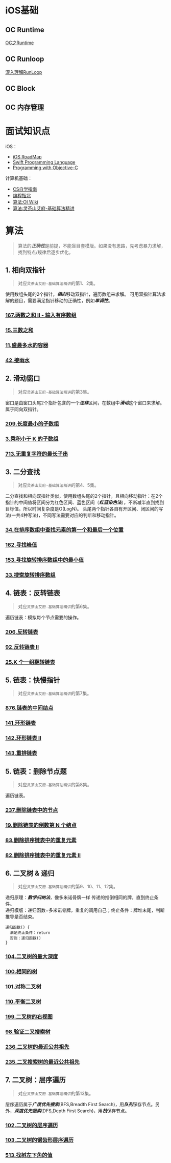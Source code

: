 # iOS基础
## OC Runtime
[OC之Runtime](https://juejin.cn/post/6914203330277769230)
## OC Runloop
[深入理解RunLoop](https://blog.ibireme.com/2015/05/18/runloop/)
## OC Block

## OC 内存管理

# 面试知识点
iOS：
- [iOS RoadMap](https://roadmap.isylar.com/)
- [Swift Programming Language](https://docs.swift.org/swift-book/documentation/the-swift-programming-language)
- [Programming with Objective-C](https://developer.apple.com/library/archive/documentation/Cocoa/Conceptual/ProgrammingWithObjectiveC/Introduction/Introduction.html#//apple_ref/doc/uid/TP40011210-CH1-SW1)

计算机基础：
- [CS自学指南](https://csdiy.wiki/)
- [编程指北](https://csguide.cn/)
- [算法:OI Wiki](https://oi-wiki.org/basic/)
- [算法:灵茶山艾府-基础算法精讲](https://space.bilibili.com/206214/channel/collectiondetail?sid=842776&ctype=0)

# 算法
> 算法的***正确性***是前提，不能盲目套模版。如果没有思路，先考虑暴力求解，找到特点/规律后逐步优化。

## 1. 相向双指针
> 对应`灵茶山艾府-基础算法精讲`的第1、2集。

使用数组头尾的2个指针，***相向***移动双指针，遍历数组来求解。
可用双指针算法求解的题目，需要满足指针移动的正确性，例如***单调性***。
### [167.两数之和 II - 输入有序数组](https://leetcode.cn/problems/two-sum-ii-input-array-is-sorted/solution/san-shu-zhi-he-bu-hui-xie-xiang-xiang-sh-6wbq/)
### [15.三数之和](https://leetcode.cn/problems/3sum/solution/shuang-zhi-zhen-xiang-bu-ming-bai-yi-ge-pno55/)
### [11.盛最多水的容器](https://leetcode.cn/problems/container-with-most-water/solution/by-endlesscheng-f0xz/)
### [42.接雨水](https://leetcode.cn/problems/trapping-rain-water/solution/zuo-liao-nbian-huan-bu-hui-yi-ge-shi-pin-ukwm/)

## 2. 滑动窗口
> 对应`灵茶山艾府-基础算法精讲`的第3集。

窗口是由窗口头尾2个指针包含的一个***连续***区间，在数组中***滑动***这个窗口来求解。属于同向双指针。
### [209.长度最小的子数组](https://leetcode.cn/problems/minimum-size-subarray-sum/solution/biao-ti-xia-biao-zong-suan-cuo-qing-kan-k81nh/)
### [3.乘积小于 K 的子数组](https://leetcode.cn/problems/subarray-product-less-than-k/solution/xia-biao-zong-suan-cuo-qing-kan-zhe-by-e-jebq/)
### [713.无重复字符的最长子串](https://leetcode.cn/problems/longest-substring-without-repeating-characters/solution/xia-biao-zong-suan-cuo-qing-kan-zhe-by-e-iaks/)

## 3. 二分查找
> 对应`灵茶山艾府-基础算法精讲`的第4、5集。

二分查找和相向双指针类似，使用数组头尾的2个指针，且相向移动指针：在2个指针的中间值将区间分为红色区间、蓝色区间（***红蓝染色法***），不断减半直到找到目标值。所以时间复杂度是O(LogN)。
头尾两个指针各自有开区间、闭区间的写法(一共4种写法)，不同写法需要对应的判断和移动指针。
### [34.在排序数组中查找元素的第一个和最后一个位置](https://leetcode.cn/problems/find-first-and-last-position-of-element-in-sorted-array/solution/er-fen-cha-zhao-zong-shi-xie-bu-dui-yi-g-t9l9/)
### [162.寻找峰值](https://leetcode.cn/problems/find-peak-element/solution/by-endlesscheng-9ass/)
### [153.寻找旋转排序数组中的最小值](https://leetcode.cn/problems/find-minimum-in-rotated-sorted-array/solution/by-endlesscheng-owgd/)
### [33.搜索旋转排序数组](https://leetcode.cn/problems/search-in-rotated-sorted-array/solution/by-endlesscheng-auuh/)

## 4. 链表：反转链表
> 对应`灵茶山艾府-基础算法精讲`的第6集。

遍历链表：模拟每个节点需要的操作。
### [206.反转链表](https://leetcode.cn/problems/reverse-linked-list/solution/you-xie-cuo-liao-yi-ge-shi-pin-jiang-tou-o5zy/)
### [92.反转链表 II](https://leetcode.cn/problems/reverse-linked-list-ii/solution/you-xie-cuo-liao-yi-ge-shi-pin-jiang-tou-teqq/)
### [25.K 个一组翻转链表](https://leetcode.cn/problems/reverse-nodes-in-k-group/solution/you-xie-cuo-liao-yi-ge-shi-pin-jiang-tou-plfs/)

## 5. 链表：快慢指针
> 对应`灵茶山艾府-基础算法精讲`的第7集。

### [876.链表的中间结点](https://leetcode.cn/problems/middle-of-the-linked-list/solution/mei-xiang-ming-bai-yi-ge-shi-pin-jiang-t-wzwm/)
### [141.环形链表](https://leetcode.cn/problems/linked-list-cycle/solution/mei-xiang-ming-bai-yi-ge-shi-pin-jiang-t-c4sw/)
### [142.环形链表 II](https://leetcode.cn/problems/linked-list-cycle-ii/solution/mei-xiang-ming-bai-yi-ge-shi-pin-jiang-t-nvsq/)
### [143.重排链表](https://leetcode.cn/problems/reorder-list/solution/mei-xiang-ming-bai-yi-ge-shi-pin-jiang-t-u66q/)

## 5. 链表：删除节点题
> 对应`灵茶山艾府-基础算法精讲`的第8集。

遍历链表。
### [237.删除链表中的节点](https://leetcode.cn/problems/delete-node-in-a-linked-list/solutions/2004056/ru-he-shan-chu-jie-dian-liu-fen-zhong-ga-x3kn/)
### [19.删除链表的倒数第 N 个结点](https://leetcode.cn/problems/remove-nth-node-from-end-of-list/solutions/2004057/ru-he-shan-chu-jie-dian-liu-fen-zhong-ga-xpfs/)
### [83.删除排序链表中的重复元素](https://leetcode.cn/problems/remove-duplicates-from-sorted-list/solutions/2004062/ru-he-qu-zhong-yi-ge-shi-pin-jiang-tou-p-98g7/)
### [82.删除排序链表中的重复元素 II](https://leetcode.cn/problems/remove-duplicates-from-sorted-list-ii/solutions/2004067/ru-he-qu-zhong-yi-ge-shi-pin-jiang-tou-p-2ddn/)

## 6. 二叉树 & 递归
> 对应`灵茶山艾府-基础算法精讲`的第9、10、11、12集。

递归原理：***数学归纳法***，像多米诺骨牌一样 传递的推倒相同的牌，直到终止条件。  
递归模版：递归函数=多米诺骨牌，重复的调用自己；终止条件：牌堆末尾，判断推导是否结束。
```
递归函数() {
  满足终止条件：return
  否则：递归函数()
}
```
### [104.二叉树的最大深度](https://leetcode.cn/problems/maximum-depth-of-binary-tree/solution/kan-wan-zhe-ge-shi-pin-rang-ni-dui-di-gu-44uz/)
### [100.相同的树](https://leetcode.cn/problems/same-tree/solution/ru-he-ling-huo-yun-yong-di-gui-lai-kan-s-empk/)
### [101.对称二叉树](https://leetcode.cn/problems/symmetric-tree/solution/ru-he-ling-huo-yun-yong-di-gui-lai-kan-s-6dq5/)
### [110.平衡二叉树](https://leetcode.cn/problems/balanced-binary-tree/solution/ru-he-ling-huo-yun-yong-di-gui-lai-kan-s-c3wj/)
### [199.二叉树的右视图](https://leetcode.cn/problems/binary-tree-right-side-view/solution/ru-he-ling-huo-yun-yong-di-gui-lai-kan-s-r1nc/)
### [98.验证二叉搜索树](https://leetcode.cn/problems/validate-binary-search-tree/solution/qian-xu-zhong-xu-hou-xu-san-chong-fang-f-yxvh/)
### [236.二叉树的最近公共祖先](https://leetcode.cn/problems/lowest-common-ancestor-of-a-binary-tree/solutions/2023872/fen-lei-tao-lun-luan-ru-ma-yi-ge-shi-pin-2r95/)
### [235.二叉搜索树的最近公共祖先](https://leetcode.cn/problems/lowest-common-ancestor-of-a-binary-search-tree/solutions/2023873/zui-jin-gong-gong-zu-xian-yi-ge-shi-pin-8h2zc/)

## 7. 二叉树：层序遍历
> 对应`灵茶山艾府-基础算法精讲`的第13集。

层序遍历属于***广度优先搜索***(BFS,Breadth First Search)，用***队列***保存节点。另外，***深度优先搜索***(DFS,Depth First Search)，用***栈***保存节点。
### [102.二叉树的层序遍历](https://leetcode.cn/problems/binary-tree-level-order-traversal/solution/bfs-wei-shi-yao-yao-yong-dui-lie-yi-ge-s-xlpz/)
### [103.二叉树的锯齿形层序遍历](https://leetcode.cn/problems/binary-tree-zigzag-level-order-traversal/solution/bfs-wei-shi-yao-yao-yong-dui-lie-yi-ge-s-xlv3/)
### [513.找树左下角的值](https://leetcode.cn/problems/find-bottom-left-tree-value/solution/bfs-wei-shi-yao-yao-yong-dui-lie-yi-ge-s-f34y/)

